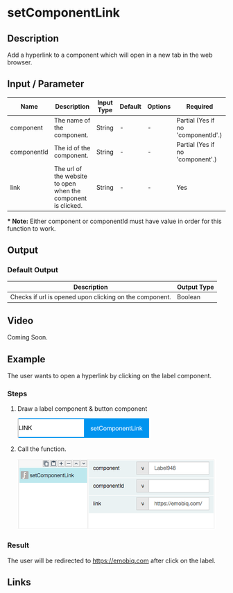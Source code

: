 # setComponentLink

## Description

Add a hyperlink to a component which will open in a new tab in the web browser. 

## Input / Parameter

| Name | Description | Input Type | Default | Options | Required |
| ------ | ------ | ------ | ------ | ------ | ------ |
| component | The name of the component. | String | - | - | Partial (Yes if no 'componentId'.) |
| componentId | The id of the component. | String | - | - | Partial (Yes if no 'component'.) |
| link | The url of the website to open when the component is clicked. | String | - | - | Yes |

__\* Note:__ Either component or componentId must have value in order for this function to work.

## Output

### Default Output

| Description | Output Type |
| ------ | ------ |
| Checks if url is opened upon clicking on the component. | Boolean |

## Video

Coming Soon.

## Example

The user wants to open a hyperlink by clicking on the label component.

### Steps

1. Draw a label component & button component

    ![](../../../../document/function/App/setComponentLink/setComponentLink-step-1.png?raw=true)
    
2. Call the function.

    ![](../../../../document/function/App/setComponentLink/setComponentLink-step-2.png?raw=true)

### Result

The user will be redirected to https://emobiq.com after click on the label.

## Links